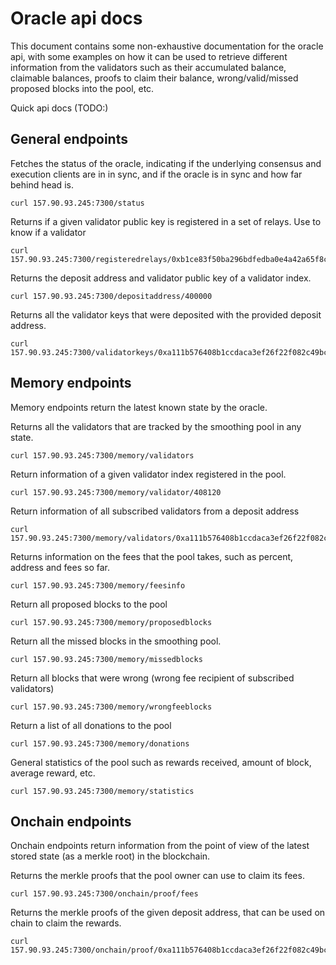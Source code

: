 # Oracle api docs

This document contains some non-exhaustive documentation for the oracle api, with some examples on how it can be used to retrieve different information from the validators such as their accumulated balance, claimable balances, proofs to claim their balance, wrong/valid/missed proposed blocks into the pool, etc.


Quick api docs (TODO:)

## General endpoints

Fetches the status of the oracle, indicating if the underlying consensus and execution clients are in in sync, and if the oracle is in sync and how far behind head is.

```
curl 157.90.93.245:7300/status
```

Returns if a given validator public key is registered in a set of relays. Use to know if a validator
```
curl 157.90.93.245:7300/registeredrelays/0xb1ce83f50ba296bdfedba0e4a42a65f8cee1bdeb2ba78aaa61b452141684930406412bbef6c0f65b4121f8fc82dbb6ba
```

Returns the deposit address and validator public key of a validator index.
```
curl 157.90.93.245:7300/depositaddress/400000
```

Returns all the validator keys that were deposited with the provided deposit address.
```
curl 157.90.93.245:7300/validatorkeys/0xa111b576408b1ccdaca3ef26f22f082c49bcaa55
```

## Memory endpoints

Memory endpoints return the latest known state by the oracle.


Returns all the validators that are tracked by the smoothing pool in any state.
```
curl 157.90.93.245:7300/memory/validators
```

Return information of a given validator index registered in the pool.

```
curl 157.90.93.245:7300/memory/validator/408120
```

Return information of all subscribed validators from a deposit address

```
curl 157.90.93.245:7300/memory/validators/0xa111b576408b1ccdaca3ef26f22f082c49bcaa55
```

Returns information on the fees that the pool takes, such as percent, address and fees so far.

```
curl 157.90.93.245:7300/memory/feesinfo
```

Return all proposed blocks to the pool

```
curl 157.90.93.245:7300/memory/proposedblocks
```

Return all the missed blocks in the smoothing pool.
```
curl 157.90.93.245:7300/memory/missedblocks
```

Return all blocks that were wrong (wrong fee recipient of subscribed validators)
```
curl 157.90.93.245:7300/memory/wrongfeeblocks
```

Return a list of all donations to the pool
```
curl 157.90.93.245:7300/memory/donations
```

General statistics of the pool such as rewards received, amount of block, average reward, etc.
```
curl 157.90.93.245:7300/memory/statistics
```

## Onchain endpoints

Onchain endpoints return information from the point of view of the latest stored state (as a merkle root) in the blockchain.

Returns the merkle proofs that the pool owner can use to claim its fees.

```
curl 157.90.93.245:7300/onchain/proof/fees
```

Returns the merkle proofs of the given deposit address, that can be used on chain to claim the rewards.

```
curl 157.90.93.245:7300/onchain/proof/0xa111b576408b1ccdaca3ef26f22f082c49bcaa55
```

